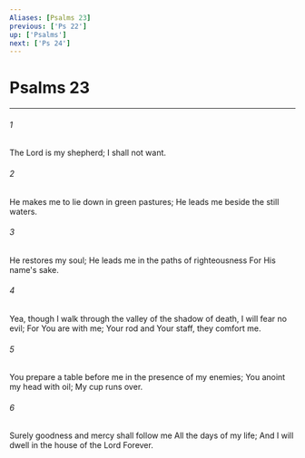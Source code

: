 ```yaml
---
Aliases: [Psalms 23]
previous: ['Ps 22']
up: ['Psalms']
next: ['Ps 24']
---
```

# Psalms 23

***


###### 1 
The Lord is my shepherd; I shall not want. 

###### 2 
He makes me to lie down in green pastures; He leads me beside the still waters. 

###### 3 
He restores my soul; He leads me in the paths of righteousness For His name's sake. 

###### 4 
Yea, though I walk through the valley of the shadow of death, I will fear no evil; For You are with me; Your rod and Your staff, they comfort me. 

###### 5 
You prepare a table before me in the presence of my enemies; You anoint my head with oil; My cup runs over. 

###### 6 
Surely goodness and mercy shall follow me All the days of my life; And I will dwell in the house of the Lord Forever.
